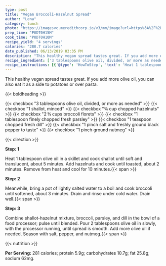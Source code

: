 ```yaml
---
type: post
title: "Vegan Broccoli-Hazelnut Spread"
author: "Lena"
category: lunch
photo: "https://imagesvc.meredithcorp.io/v3/mm/image?url=https%3A%2F%2Fimages.media-allrecipes.com%2Fuserphotos%2F5341527.jpg"
prep_time: "P0DT0H15M"
cook_time: "P0DT0H10M"
recipe_yield: "4 servings"
calories: "280.7 calories"
date_published: 06/13/2019 03:35 PM
description: "This healthy vegan spread tastes great. If you add more olive oil, you can also eat it as a side to potatoes or over pasta."
recipe_ingredient: ['3 tablespoons olive oil, divided, or more as needed', '1 shallot, minced', '¾ cup chopped hazelnuts', '2\u2009¾ cups broccoli florets', '1 tablespoon finely chopped fresh parsley', '1 teaspoon chopped fresh dill', '1 pinch salt and freshly ground black pepper to taste', '1 pinch ground nutmeg']
recipe_instructions: [{'@type': 'HowToStep', 'text': 'Heat 1 tablespoon olive oil in a skillet and cook shallot until soft and translucent, about 5 minutes. Add hazelnuts and cook until toasted, about 2 minutes. Remove from heat and cool for 10 minutes.\n'}, {'@type': 'HowToStep', 'text': 'Meanwhile, bring a pot of lightly salted water to a boil and cook broccoli until softened, about 3 minutes. Drain and rinse under cold water. Drain well.\n'}, {'@type': 'HowToStep', 'text': 'Combine shallot-hazelnut mixture, broccoli, parsley, and dill in the bowl of a food processor; pulse until blended. Pour 2 tablespoons olive oil in slowly, with the processor running, until spread is smooth. Add more olive oil if needed. Season with salt, pepper, and nutmeg.\n'}]
---
```


This healthy vegan spread tastes great. If you add more olive oil, you can also eat it as a side to potatoes or over pasta. 

{{< boldheading >}}

{{< checkbox "3 tablespoons olive oil, divided, or more as needed" >}}
{{< checkbox "1  shallot, minced" >}}
{{< checkbox "¾ cup chopped hazelnuts" >}}
{{< checkbox "2 ¾ cups broccoli florets" >}}
{{< checkbox "1 tablespoon finely chopped fresh parsley" >}}
{{< checkbox "1 teaspoon chopped fresh dill" >}}
{{< checkbox "1 pinch salt and freshly ground black pepper to taste" >}}
{{< checkbox "1 pinch ground nutmeg" >}}


{{< direction >}}

**Step: 1**

Heat 1 tablespoon olive oil in a skillet and cook shallot until soft and translucent, about 5 minutes. Add hazelnuts and cook until toasted, about 2 minutes. Remove from heat and cool for 10 minutes.{{< span >}}

**Step: 2**

Meanwhile, bring a pot of lightly salted water to a boil and cook broccoli until softened, about 3 minutes. Drain and rinse under cold water. Drain well.{{< span >}}

**Step: 3**

Combine shallot-hazelnut mixture, broccoli, parsley, and dill in the bowl of a food processor; pulse until blended. Pour 2 tablespoons olive oil in slowly, with the processor running, until spread is smooth. Add more olive oil if needed. Season with salt, pepper, and nutmeg.{{< span >}}

{{< nutrition >}}

**Per Serving:** 281 calories; protein 5.9g; carbohydrates 10.7g; fat 25.8g; sodium 62mg.